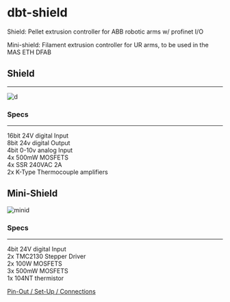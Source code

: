 # dbt-shield
Shield: Pellet extrusion controller for ABB robotic arms w/ profinet I/O

Mini-shield: Filament extrusion controller for UR arms, to be used in the MAS ETH DFAB

## Shield
---
![d](https://github.com/hiiragii/dbt-shield/blob/master/images/DISPLAY.png)

### Specs
---
16bit 24V digital Input\
8bit 24v digital Output\
4bit 0-10v analog Input\
4x 500mW MOSFETS\
4x SSR 240VAC 2A\
2x K-Type Thermocouple amplifiers

## Mini-Shield
![minid](https://github.com/hiiragii/dbt-shield/blob/master/images/MINIDISPLAY.png)

### Specs
---
4bit 24V digital Input\
2x TMC2130 Stepper Driver\
2x 100W MOSFETS\
3x 500mW MOSFETS\
1x 104NT thermistor

[Pin-Out / Set-Up / Connections](../blob/master/mini)